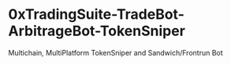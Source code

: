 # 0xTradingSuite-TradeBot-ArbitrageBot-TokenSniper
Multichain, MultiPlatform TokenSniper and Sandwich/Frontrun Bot
